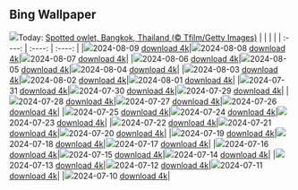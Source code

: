 ## Bing Wallpaper
![](./wallpaper/2024-08-09.jpg)Today: [Spotted owlet, Bangkok, Thailand (© Tfilm/Getty Images)](./wallpaper/2024-08-09.jpg)
|      |      |      |
| :----: | :----: | :----: |
|![](./wallpaper/2024-08-09_sm.jpg)2024-08-09 [download 4k](./wallpaper/2024-08-09.jpg)|![](./wallpaper/2024-08-08_sm.jpg)2024-08-08 [download 4k](./wallpaper/2024-08-08.jpg)|![](./wallpaper/2024-08-07_sm.jpg)2024-08-07 [download 4k](./wallpaper/2024-08-07.jpg)|
|![](./wallpaper/2024-08-06_sm.jpg)2024-08-06 [download 4k](./wallpaper/2024-08-06.jpg)|![](./wallpaper/2024-08-05_sm.jpg)2024-08-05 [download 4k](./wallpaper/2024-08-05.jpg)|![](./wallpaper/2024-08-04_sm.jpg)2024-08-04 [download 4k](./wallpaper/2024-08-04.jpg)|
|![](./wallpaper/2024-08-03_sm.jpg)2024-08-03 [download 4k](./wallpaper/2024-08-03.jpg)|![](./wallpaper/2024-08-02_sm.jpg)2024-08-02 [download 4k](./wallpaper/2024-08-02.jpg)|![](./wallpaper/2024-08-01_sm.jpg)2024-08-01 [download 4k](./wallpaper/2024-08-01.jpg)|
|![](./wallpaper/2024-07-31_sm.jpg)2024-07-31 [download 4k](./wallpaper/2024-07-31.jpg)|![](./wallpaper/2024-07-30_sm.jpg)2024-07-30 [download 4k](./wallpaper/2024-07-30.jpg)|![](./wallpaper/2024-07-29_sm.jpg)2024-07-29 [download 4k](./wallpaper/2024-07-29.jpg)|
|![](./wallpaper/2024-07-28_sm.jpg)2024-07-28 [download 4k](./wallpaper/2024-07-28.jpg)|![](./wallpaper/2024-07-27_sm.jpg)2024-07-27 [download 4k](./wallpaper/2024-07-27.jpg)|![](./wallpaper/2024-07-26_sm.jpg)2024-07-26 [download 4k](./wallpaper/2024-07-26.jpg)|
|![](./wallpaper/2024-07-25_sm.jpg)2024-07-25 [download 4k](./wallpaper/2024-07-25.jpg)|![](./wallpaper/2024-07-24_sm.jpg)2024-07-24 [download 4k](./wallpaper/2024-07-24.jpg)|![](./wallpaper/2024-07-23_sm.jpg)2024-07-23 [download 4k](./wallpaper/2024-07-23.jpg)|
|![](./wallpaper/2024-07-22_sm.jpg)2024-07-22 [download 4k](./wallpaper/2024-07-22.jpg)|![](./wallpaper/2024-07-21_sm.jpg)2024-07-21 [download 4k](./wallpaper/2024-07-21.jpg)|![](./wallpaper/2024-07-20_sm.jpg)2024-07-20 [download 4k](./wallpaper/2024-07-20.jpg)|
|![](./wallpaper/2024-07-19_sm.jpg)2024-07-19 [download 4k](./wallpaper/2024-07-19.jpg)|![](./wallpaper/2024-07-18_sm.jpg)2024-07-18 [download 4k](./wallpaper/2024-07-18.jpg)|![](./wallpaper/2024-07-17_sm.jpg)2024-07-17 [download 4k](./wallpaper/2024-07-17.jpg)|
|![](./wallpaper/2024-07-16_sm.jpg)2024-07-16 [download 4k](./wallpaper/2024-07-16.jpg)|![](./wallpaper/2024-07-15_sm.jpg)2024-07-15 [download 4k](./wallpaper/2024-07-15.jpg)|![](./wallpaper/2024-07-14_sm.jpg)2024-07-14 [download 4k](./wallpaper/2024-07-14.jpg)|
|![](./wallpaper/2024-07-13_sm.jpg)2024-07-13 [download 4k](./wallpaper/2024-07-13.jpg)|![](./wallpaper/2024-07-12_sm.jpg)2024-07-12 [download 4k](./wallpaper/2024-07-12.jpg)|![](./wallpaper/2024-07-11_sm.jpg)2024-07-11 [download 4k](./wallpaper/2024-07-11.jpg)|
|![](./wallpaper/2024-07-10_sm.jpg)2024-07-10 [download 4k](./wallpaper/2024-07-10.jpg)|